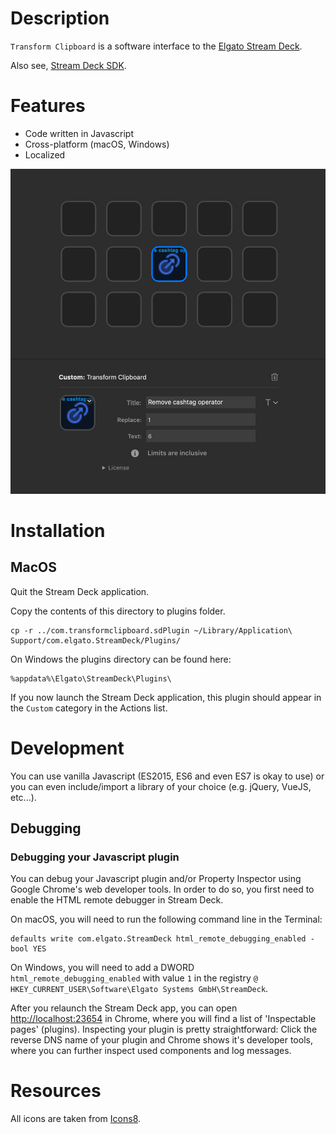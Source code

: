 # Description

`Transform Clipboard` is a software interface to the [Elgato Stream Deck](https://www.elgato.com/en/gaming/stream-deck).

Also see, [Stream Deck SDK](https://developer.elgato.com/documentation/stream-deck/sdk/overview/).

# Features

- Code written in Javascript
- Cross-platform (macOS, Windows)
- Localized

![](.github/screenshot.png)

# Installation

## MacOS

Quit the Stream Deck application.

Copy the contents of this directory to plugins folder.

```
cp -r ../com.transformclipboard.sdPlugin ~/Library/Application\ Support/com.elgato.StreamDeck/Plugins/
```

On Windows the plugins directory can be found here:

```
%appdata%\Elgato\StreamDeck\Plugins\
```

If you now launch the Stream Deck application, this plugin should appear in the `Custom` category in the Actions list.

# Development

You can use vanilla Javascript (ES2015, ES6 and even ES7 is okay to use) or you can even include/import a library of your choice (e.g. jQuery, VueJS, etc...).

## Debugging

### Debugging your Javascript plugin

You can debug your Javascript plugin and/or Property Inspector using Google Chrome's web developer tools. In order to do so, you first need to enable the HTML remote debugger in Stream Deck.

On macOS, you will need to run the following command line in the Terminal:
```
defaults write com.elgato.StreamDeck html_remote_debugging_enabled -bool YES
```

On Windows, you will need to add a DWORD `html_remote_debugging_enabled` with value `1` in the registry `@ HKEY_CURRENT_USER\Software\Elgato Systems GmbH\StreamDeck`.

After you relaunch the Stream Deck app, you can open [http://localhost:23654](http://localhost:23654) in Chrome, where you will find a list of 'Inspectable pages' (plugins). Inspecting your plugin is pretty straightforward: Click the reverse DNS name of your plugin and Chrome shows it's developer tools, where you can further inspect used components and log messages.

# Resources

All icons are taken from [Icons8](https://icons8.com).
